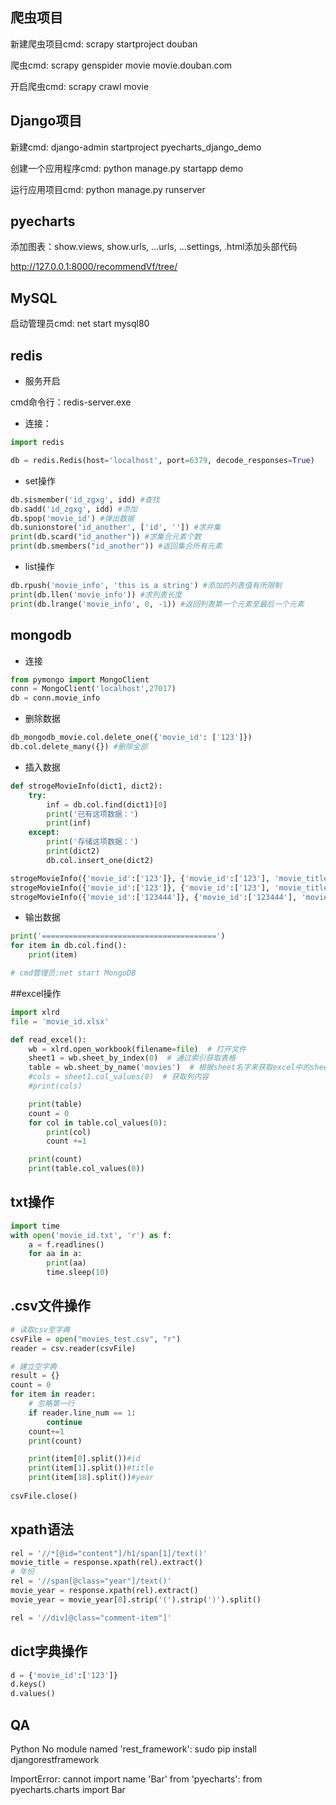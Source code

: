 ## 爬虫项目

新建爬虫项目cmd: scrapy startproject douban

爬虫cmd: scrapy genspider movie movie.douban.com

开启爬虫cmd: scrapy crawl movie



## Django项目

新建cmd: django-admin startproject pyecharts_django_demo

创建一个应用程序cmd: python manage.py startapp demo

运行应用项目cmd: python manage.py runserver



## pyecharts

添加图表：show.views, show.urls, ...urls, ...settings, .html添加头部代码

<http://127.0.0.1:8000/recommendVf/tree/>



## MySQL

启动管理员cmd: net start mysql80



## redis

- 服务开启

cmd命令行：redis-server.exe

- 连接：

```python
import redis

db = redis.Redis(host='localhost', port=6379, decode_responses=True)
```

- set操作

```python
db.sismember('id_zgxg', idd) #查找
db.sadd('id_zgxg', idd)	#添加
db.spop('movie_id') #弹出数据
db.sunionstore('id_another', ['id', '']) #求并集
print(db.scard("id_another")) #求集合元素个数
print(db.smembers("id_another")) #返回集合所有元素
```

- list操作

```python
db.rpush('movie_info', 'this is a string') #添加的列表值有所限制
print(db.llen('movie_info')) #求列表长度
print(db.lrange('movie_info', 0, -1)) #返回列表第一个元素至最后一个元素
```



## mongodb

- 连接

```python
from pymongo import MongoClient
conn = MongoClient('localhost',27017)
db = conn.movie_info
```

- 删除数据

```python
db_mongodb_movie.col.delete_one({'movie_id': ['123']})
db.col.delete_many({}) #删除全部
```

- 插入数据

```python
def strogeMovieInfo(dict1, dict2):
    try:
        inf = db.col.find(dict1)[0]
        print('已有这项数据：')
        print(inf)
    except:
        print('存储这项数据：')
        print(dict2)
        db.col.insert_one(dict2)

strogeMovieInfo({'movie_id':['123']}, {'movie_id':['123'], 'movie_title':['t3', 't4']})
strogeMovieInfo({'movie_id':['123']}, {'movie_id':['123'], 'movie_title':['t3', 't4']})
strogeMovieInfo({'movie_id':['123444']}, {'movie_id':['123444'], 'movie_title':['t3', 't4']})
```

- 输出数据

```python
print('=======================================')
for item in db.col.find():
    print(item)
```

```python
# cmd管理员:net start MongoDB
```



##excel操作

```python
import xlrd
file = 'movie_id.xlsx'

def read_excel():
    wb = xlrd.open_workbook(filename=file)  # 打开文件
    sheet1 = wb.sheet_by_index(0)  # 通过索引获取表格
    table = wb.sheet_by_name('movies')  # 根据sheet名字来获取excel中的sheet
    #cols = sheet1.col_values(0)  # 获取列内容
    #print(cols)

    print(table)
    count = 0
    for col in table.col_values(0):
        print(col)
        count +=1

    print(count)
    print(table.col_values(0))
```



## txt操作

```python
import time
with open('movie_id.txt', 'r') as f:
    a = f.readlines()
    for aa in a:
        print(aa)
        time.sleep(10)
```



## .csv文件操作

```python
# 读取csv至字典
csvFile = open("movies_test.csv", "r")
reader = csv.reader(csvFile)

# 建立空字典
result = {}
count = 0
for item in reader:
    # 忽略第一行
    if reader.line_num == 1:
        continue
    count+=1
    print(count)

    print(item[0].split())#id
    print(item[1].split())#title
    print(item[18].split())#year
    
csvFile.close()
```

## xpath语法

```python
rel = '//*[@id="content"]/h1/span[1]/text()'
movie_title = response.xpath(rel).extract()
# 年份
rel = '//span[@class="year"]/text()'
movie_year = response.xpath(rel).extract()
movie_year = movie_year[0].strip('(').strip(')').split()

rel = '//div[@class="comment-item"]'
```



## dict字典操作

```python
d = {'movie_id':['123']}
d.keys()
d.values()
```



## QA

Python No module named 'rest_framework': sudo pip install djangorestframework

ImportError: cannot import name 'Bar' from 'pyecharts': from pyecharts.charts import Bar